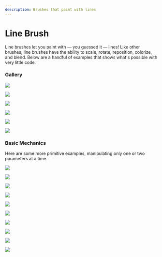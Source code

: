 ```yaml
---
description: Brushes that paint with lines
---
```


# Line Brush

Line brushes let you paint with — you guessed it — lines! Like other brushes, line brushes have the ability to scale, rotate, reposition, colorize, and blend. Below are a handful of  examples that shows what's possible with very little code.

### Gallery

![](../../../../.gitbook/assets/image%20%285%29.png)

![](../../../../.gitbook/assets/image%20%287%29.png)

![](../../../../.gitbook/assets/image%20%286%29.png)

![](../../../../.gitbook/assets/image%20%283%29.png)

![](../../../../.gitbook/assets/image%20%281%29.png)

![](../../../../.gitbook/assets/image%20%284%29.png)

### Basic Mechanics

Here are some more primitive examples, manipulating only one or two parameters at a time.

![](../../../../.gitbook/assets/4a3650.jpeg)

![](../../../../.gitbook/assets/508758.png)

![](../../../../.gitbook/assets/275290%20%282%29.jpeg)

![](../../../../.gitbook/assets/f13716.jpeg)

![](../../../../.gitbook/assets/e06fd9.png)

![](../../../../.gitbook/assets/3904cf%20%282%29.jpeg)

![](../../../../.gitbook/assets/4c2d2c%20%281%29.jpeg)

![](../../../../.gitbook/assets/b48784.png)

![](../../../../.gitbook/assets/de8341%20%281%29.jpeg)

![](../../../../.gitbook/assets/658566.jpeg)

